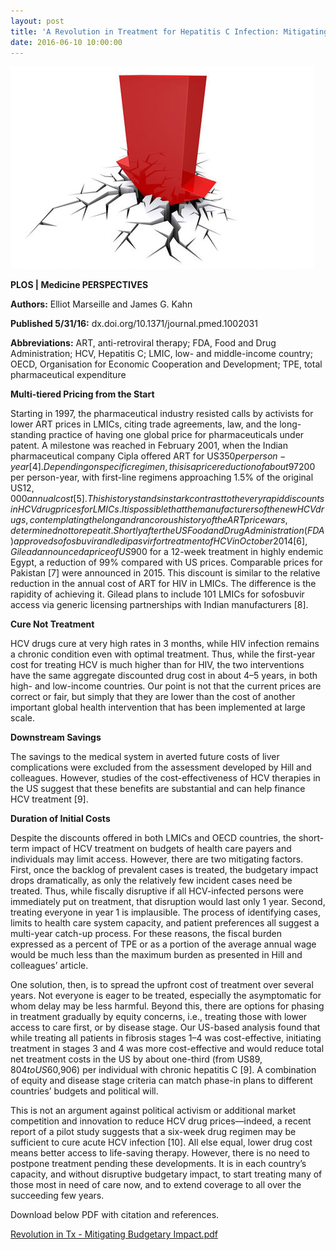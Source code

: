 ```yaml
---
layout: post
title: 'A Revolution in Treatment for Hepatitis C Infection: Mitigating the Budgetary Impact'
date: 2016-06-10 10:00:00
---
```


![](/assets/images/a-revolution-in-treatment-for-hepatitis-c-infection-mitigating-the-budgetary-impact.jpg)

**PLOS \| Medicine PERSPECTIVES**

**Authors:** Elliot Marseille and James G. Kahn

**Published 5/31/16:** dx.doi.org/10.1371/journal.pmed.1002031

**Abbreviations:** ART, anti-retroviral therapy; FDA, Food and Drug Administration; HCV, Hepatitis C; LMIC, low- and middle-income country; OECD, Organisation for Economic Cooperation and Development; TPE, total pharmaceutical expenditure

**Multi-tiered Pricing from the Start**

Starting in 1997, the pharmaceutical industry resisted calls by activists for lower ART prices in LMICs, citing trade agreements, law, and the long-standing practice of having one global price for pharmaceuticals under patent. A milestone was reached in February 2001, when the Indian pharmaceutical company Cipla offered ART for US$350 per person-year [4]. Depending on specific regimen, this is a price reduction of about 97%. Since that time, prices have incrementally decreased, to about US$200 per person-year, with first-line regimens approaching 1.5% of the original US$12,000 annual cost [5]. This history stands in stark contrast to the very rapid discounts in HCV drug prices for LMICs. It is possible that the manufacturers of the new HCV drugs, contemplating the long and rancorous history of the ART price wars, determined not to repeat it. Shortly after the US Food and Drug Administration (FDA) approved sofosbuvir and ledipasvir for treatment of HCV in October 2014 [6], Gilead announced a price of US$900 for a 12-week treatment in highly endemic Egypt, a reduction of 99% compared with US prices. Comparable prices for Pakistan [7] were announced in 2015. This discount is similar to the relative reduction in the annual cost of ART for HIV in LMICs. The difference is the rapidity of achieving it. Gilead plans to include 101 LMICs for sofosbuvir access via generic licensing partnerships with Indian manufacturers [8].

**Cure Not Treatment**

HCV drugs cure at very high rates in 3 months, while HIV infection remains a chronic condition even with optimal treatment. Thus, while the first-year cost for treating HCV is much higher than for HIV, the two interventions have the same aggregate discounted drug cost in about 4–5 years, in both high- and low-income countries. Our point is not that the current prices are correct or fair, but simply that they are lower than the cost of another important global health intervention that has been implemented at large scale.

**Downstream Savings**

The savings to the medical system in averted future costs of liver complications were excluded from the assessment developed by Hill and colleagues. However, studies of the cost-effectiveness of HCV therapies in the US suggest that these benefits are substantial and can help finance HCV treatment [9].

**Duration of Initial Costs**

Despite the discounts offered in both LMICs and OECD countries, the short-term impact of HCV treatment on budgets of health care payers and individuals may limit access. However, there are two mitigating factors. First, once the backlog of prevalent cases is treated, the budgetary impact drops dramatically, as only the relatively few incident cases need be treated. Thus, while fiscally disruptive if all HCV-infected persons were immediately put on treatment, that disruption would last only 1 year. Second, treating everyone in year 1 is implausible. The process of identifying cases, limits to health care system capacity, and patient preferences all suggest a multi-year catch-up process. For these reasons, the fiscal burden expressed as a percent of TPE or as a portion of the average annual wage would be much less than the maximum burden as presented in Hill and colleagues’ article.

One solution, then, is to spread the upfront cost of treatment over several years. Not everyone is eager to be treated, especially the asymptomatic for whom delay may be less harmful. Beyond this, there are options for phasing in treatment gradually by equity concerns, i.e., treating those with lower access to care first, or by disease stage. Our US-based analysis found that while treating all patients in fibrosis stages 1–4 was cost-effective, initiating treatment in stages 3 and 4 was more cost-effective and would reduce total net treatment costs in the US by about one-third (from US$89,804 to US$60,906) per individual with chronic hepatitis C [9]. A combination of equity and disease stage criteria can match phase-in plans to different countries’ budgets and political will.

This is not an argument against political activism or additional market competition and innovation to reduce HCV drug prices—indeed, a recent report of a pilot study suggests that a six-week drug regimen may be sufficient to cure acute HCV infection [10]. All else equal, lower drug cost means better access to life-saving therapy. However, there is no need to postpone treatment pending these developments. It is in each country’s capacity, and without disruptive budgetary impact, to start treating many of those most in need of care now, and to extend coverage to all over the succeeding few years.

Download below PDF with citation and references.

[Revolution in Tx - Mitigating Budgetary Impact.pdf](https://jumpshare.com/v/FMUEAoZa38eJSupdXiD1)